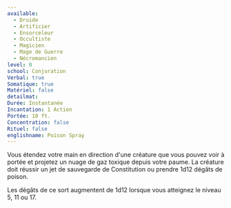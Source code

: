 ```yaml
---
available:
  - Druide
  - Artificier
  - Ensorceleur
  - Occultiste
  - Magicien
  - Mage de Guerre
  - Nécromancien
level: 0
school: Conjuration
Verbal: true
Somatique: true
Matériel: false
detailmat: 
Durée: Instantanée
Incantation: 1 Action
Portée: 10 ft.
Concentration: false
Rituel: false
englishname: Poison Spray
---
```

Vous étendez votre main en direction d'une créature que vous pouvez voir à portée et projetez un nuage de gaz toxique depuis votre paume. La créature doit réussir un jet de sauvegarde de Constitution ou prendre 1d12 dégâts de poison.

Les dégâts de ce sort augmentent de 1d12 lorsque vous atteignez le niveau 5, 11 ou 17.

